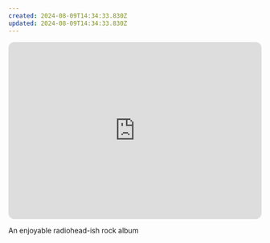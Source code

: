 ```yaml
---
created: 2024-08-09T14:34:33.830Z
updated: 2024-08-09T14:34:33.830Z
---
```

<iframe style="border-radius:12px" src="https://open.spotify.com/embed/album/6sjjo0VgBM2jFk5mIcnGPX?utm_source=generator" width="100%" height="352" frameBorder="0" allowfullscreen="" allow="autoplay; clipboard-write; encrypted-media; fullscreen; picture-in-picture" loading="lazy"></iframe>

An enjoyable radiohead-ish rock album